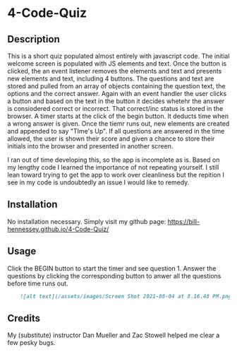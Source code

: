 # 4-Code-Quiz

## Description

This is a short quiz populated almost entirely with javascript code. The initial welcome screen is populated with JS elements and text. Once the button is clicked, the an event listener removes the elements and text and presents new elements and text, including 4 buttons. The questions and text are stored and pulled from an array of objects containing the question text, the options and the correct answer. Again with an event handler the user clicks a button and based on the text in the button it decides whetehr the answer is consiodered correct or incorrect. That correct/inc status is stored in the browser. A timer starts at the click of the begin button. It deducts time when a wrong answer is given. Once the tiemr runs out, new elements are created and appended to say "TIme's Up". If all questions are answered in the time allowed, the user is shown their score and given a chance to store their initials into the browser and presented in another screen.

I ran out of time developing this, so the app is incomplete as is. Based on my lengthy code I learned the importance of not repeating yourself. I still lean toward trying to get the app to work over cleanliness but the repition I see in my code is undoubtedly an issue I would like to remedy.

## Installation

No installation necessary. Simply visit my github page:
https://bill-hennessey.github.io/4-Code-Quiz/

## Usage

Click the BEGIN button to start the timer and see question 1. Answer the questions by clicking the corresponding button to anwer all the questions before time runs out.

```md
    ![alt text](/assets/images/Screen Shot 2021-08-04 at 8.16.48 PM.png)
```

## Credits

My (substitute) instructor Dan Mueller and Zac Stowell helped me clear a few pesky bugs.
